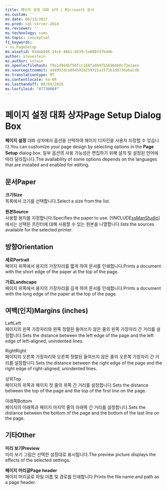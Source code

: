 ```yaml
---
title: 페이지 설정 대화 상자 | Microsoft 문서
ms.custom: ''
ms.date: 06/13/2017
ms.prod: sql-server-2014
ms.reviewer: ''
ms.technology: ssms
ms.topic: conceptual
f1_keywords:
- vs.PageSetup
ms.assetid: 03deb946-34c6-48b1-b639-5e888f47bddb
author: stevestein
ms.author: sstein
ms.openlocfilehash: f9a1d9d4bf56fcc168fa089fb56964b0c73e2aee
ms.sourcegitcommit: ad4d92dce894592a259721a1571b1d8736abacdb
ms.translationtype: MT
ms.contentlocale: ko-KR
ms.lasthandoff: 08/04/2020
ms.locfileid: "87730004"
---
```

# <a name="page-setup-dialog-box"></a><span data-ttu-id="a9dcd-102">페이지 설정 대화 상자</span><span class="sxs-lookup"><span data-stu-id="a9dcd-102">Page Setup Dialog Box</span></span>
  <span data-ttu-id="a9dcd-103">**페이지 설정** 대화 상자에서 옵션을 선택하여 페이지 디자인을 사용자 지정할 수 있습니다.</span><span class="sxs-lookup"><span data-stu-id="a9dcd-103">You can customize your page design by selecting options in the **Page Setup** dialog box.</span></span> <span data-ttu-id="a9dcd-104">일부 옵션의 사용 가능성은 편집하기 위해 설치 및 설정된 언어에 따라 달라집니다.</span><span class="sxs-lookup"><span data-stu-id="a9dcd-104">The availability of some options depends on the languages that are installed and enabled for editing.</span></span>  
  
## <a name="paper"></a><span data-ttu-id="a9dcd-105">문서</span><span class="sxs-lookup"><span data-stu-id="a9dcd-105">Paper</span></span>  
 <span data-ttu-id="a9dcd-106">**크기**</span><span class="sxs-lookup"><span data-stu-id="a9dcd-106">**Size**</span></span>  
 <span data-ttu-id="a9dcd-107">목록에서 크기를 선택합니다.</span><span class="sxs-lookup"><span data-stu-id="a9dcd-107">Select a size from the list.</span></span>  
  
 <span data-ttu-id="a9dcd-108">**원본**</span><span class="sxs-lookup"><span data-stu-id="a9dcd-108">**Source**</span></span>  
 <span data-ttu-id="a9dcd-109">사용할 용지를 지정합니다.</span><span class="sxs-lookup"><span data-stu-id="a9dcd-109">Specifies the paper to use.</span></span> [!INCLUDE[ssManStudio](../../includes/ssmanstudio-md.md)] <span data-ttu-id="a9dcd-110">에서는 선택된 프린터에 대해 사용할 수 있는 원본을 나열합니다.</span><span class="sxs-lookup"><span data-stu-id="a9dcd-110">lists the sources available for the selected printer.</span></span>  
  
## <a name="orientation"></a><span data-ttu-id="a9dcd-111">방향</span><span class="sxs-lookup"><span data-stu-id="a9dcd-111">Orientation</span></span>  
 <span data-ttu-id="a9dcd-112">**세로**</span><span class="sxs-lookup"><span data-stu-id="a9dcd-112">**Portrait**</span></span>  
 <span data-ttu-id="a9dcd-113">페이지 위쪽에서 용지의 가장자리를 짧게 하여 문서를 인쇄합니다.</span><span class="sxs-lookup"><span data-stu-id="a9dcd-113">Prints a document with the short edge of the paper at the top of the page.</span></span>  
  
 <span data-ttu-id="a9dcd-114">**가로**</span><span class="sxs-lookup"><span data-stu-id="a9dcd-114">**Landscape**</span></span>  
 <span data-ttu-id="a9dcd-115">페이지 위쪽에서 용지의 가장자리를 길게 하여 문서를 인쇄합니다.</span><span class="sxs-lookup"><span data-stu-id="a9dcd-115">Prints a document with the long edge of the paper at the top of the page.</span></span>  
  
## <a name="margins-inches"></a><span data-ttu-id="a9dcd-116">여백(인치)</span><span class="sxs-lookup"><span data-stu-id="a9dcd-116">Margins (inches)</span></span>  
 <span data-ttu-id="a9dcd-117">Left</span><span class="sxs-lookup"><span data-stu-id="a9dcd-117">Left</span></span>  
 <span data-ttu-id="a9dcd-118">페이지의 왼쪽 가장자리와 왼쪽 정렬된 들여쓰지 않은 줄의 왼쪽 가장자리 간 거리를 설정합니다.</span><span class="sxs-lookup"><span data-stu-id="a9dcd-118">Sets the distance between the left edge of the page and the left edge of left-aligned, unindented lines.</span></span>  
  
 <span data-ttu-id="a9dcd-119">Right</span><span class="sxs-lookup"><span data-stu-id="a9dcd-119">Right</span></span>  
 <span data-ttu-id="a9dcd-120">페이지의 오른쪽 가장자리와 오른쪽 정렬된 들여쓰지 않은 줄의 오른쪽 가장자리 간 거리를 설정합니다.</span><span class="sxs-lookup"><span data-stu-id="a9dcd-120">Sets the distance between the right edge of the page and the right edge of right-aligned, unindented lines.</span></span>  
  
 <span data-ttu-id="a9dcd-121">상위</span><span class="sxs-lookup"><span data-stu-id="a9dcd-121">Top</span></span>  
 <span data-ttu-id="a9dcd-122">페이지의 위쪽과 페이지 첫 줄의 위쪽 간 거리를 설정합니다.</span><span class="sxs-lookup"><span data-stu-id="a9dcd-122">Sets the distance between the top of the page and the top of the first line on the page.</span></span>  
  
 <span data-ttu-id="a9dcd-123">아래쪽</span><span class="sxs-lookup"><span data-stu-id="a9dcd-123">Bottom</span></span>  
 <span data-ttu-id="a9dcd-124">페이지의 아래쪽과 페이지 마지막 줄의 아래쪽 간 거리를 설정합니다.</span><span class="sxs-lookup"><span data-stu-id="a9dcd-124">Sets the distance between the bottom of the page and the bottom of the last line on the page.</span></span>  
  
## <a name="other"></a><span data-ttu-id="a9dcd-125">기타</span><span class="sxs-lookup"><span data-stu-id="a9dcd-125">Other</span></span>  
 <span data-ttu-id="a9dcd-126">**미리 보기**</span><span class="sxs-lookup"><span data-stu-id="a9dcd-126">**Preview**</span></span>  
 <span data-ttu-id="a9dcd-127">미리 보기 그림은 선택한 설정대로 표시됩니다.</span><span class="sxs-lookup"><span data-stu-id="a9dcd-127">The preview picture displays the effects of the selected settings.</span></span>  
  
 <span data-ttu-id="a9dcd-128">**페이지 머리글**</span><span class="sxs-lookup"><span data-stu-id="a9dcd-128">**Page header**</span></span>  
 <span data-ttu-id="a9dcd-129">페이지 머리글로 파일 이름 및 경로를 인쇄합니다.</span><span class="sxs-lookup"><span data-stu-id="a9dcd-129">Prints the file name and path as a page header.</span></span>  
  
  
